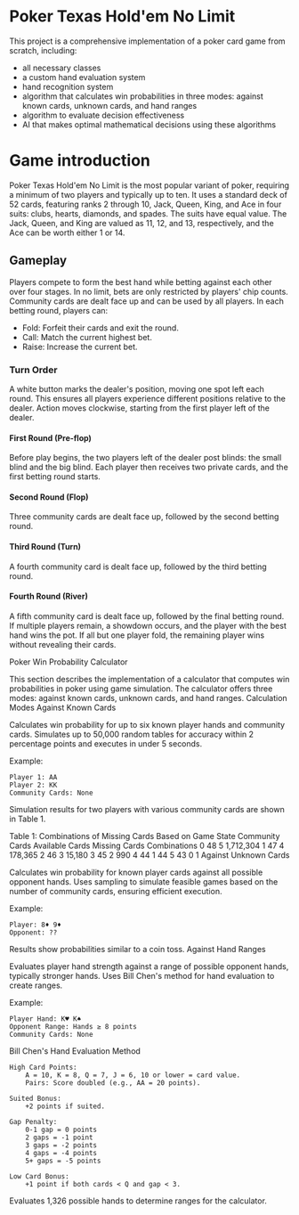 # Poker Texas Hold'em No Limit

This project is a comprehensive implementation of a poker card game from scratch, including:
- all necessary classes
- a custom hand evaluation system
- hand recognition system
- algorithm that calculates win probabilities in three modes: against known cards, unknown cards, and hand ranges
- algorithm to evaluate decision effectiveness
- AI that makes optimal mathematical decisions using these algorithms

# Game introduction
Poker Texas Hold'em No Limit is the most popular variant of poker, requiring a minimum of two players and typically up to ten. 
It uses a standard deck of 52 cards, featuring ranks 2 through 10, Jack, Queen, King, and Ace in four suits: clubs, hearts, diamonds, and spades. 
The suits have equal value. The Jack, Queen, and King are valued as 11, 12, and 13, respectively, and the Ace can be worth either 1 or 14.

## Gameplay

Players compete to form the best hand while betting against each other over four stages. In no limit, bets are only restricted by players' chip counts. Community cards are dealt face up and can be used by all players. In each betting round, players can:

  - Fold: Forfeit their cards and exit the round.
  - Call: Match the current highest bet.
  - Raise: Increase the current bet.

### Turn Order

A white button marks the dealer's position, moving one spot left each round. This ensures all players experience different positions relative to the dealer. Action moves clockwise, starting from the first player left of the dealer.
#### First Round (Pre-flop)

Before play begins, the two players left of the dealer post blinds: the small blind and the big blind. Each player then receives two private cards, and the first betting round starts.
#### Second Round (Flop)

Three community cards are dealt face up, followed by the second betting round.
#### Third Round (Turn)

A fourth community card is dealt face up, followed by the third betting round.
#### Fourth Round (River)

A fifth community card is dealt face up, followed by the final betting round. If multiple players remain, a showdown occurs, and the player with the best hand wins the pot. If all but one player fold, the remaining player wins without revealing their cards.



Poker Win Probability Calculator

This section describes the implementation of a calculator that computes win probabilities in poker using game simulation. The calculator offers three modes: against known cards, unknown cards, and hand ranges.
Calculation Modes
Against Known Cards

Calculates win probability for up to six known player hands and community cards. Simulates up to 50,000 random tables for accuracy within 2 percentage points and executes in under 5 seconds.

Example:

    Player 1: AA
    Player 2: KK
    Community Cards: None

Simulation results for two players with various community cards are shown in Table 1.

Table 1: Combinations of Missing Cards Based on Game State
Community Cards	Available Cards	Missing Cards	Combinations
0	48	5	1,712,304
1	47	4	178,365
2	46	3	15,180
3	45	2	990
4	44	1	44
5	43	0	1
Against Unknown Cards

Calculates win probability for known player cards against all possible opponent hands. Uses sampling to simulate feasible games based on the number of community cards, ensuring efficient execution.

Example:

    Player: 8♦ 9♦
    Opponent: ??

Results show probabilities similar to a coin toss.
Against Hand Ranges

Evaluates player hand strength against a range of possible opponent hands, typically stronger hands. Uses Bill Chen's method for hand evaluation to create ranges.

Example:

    Player Hand: K♥ K♠
    Opponent Range: Hands ≥ 8 points
    Community Cards: None

Bill Chen's Hand Evaluation Method

    High Card Points:
        A = 10, K = 8, Q = 7, J = 6, 10 or lower = card value.
        Pairs: Score doubled (e.g., AA = 20 points).

    Suited Bonus:
        +2 points if suited.

    Gap Penalty:
        0-1 gap = 0 points
        2 gaps = -1 point
        3 gaps = -2 points
        4 gaps = -4 points
        5+ gaps = -5 points

    Low Card Bonus:
        +1 point if both cards < Q and gap < 3.

Evaluates 1,326 possible hands to determine ranges for the calculator.
